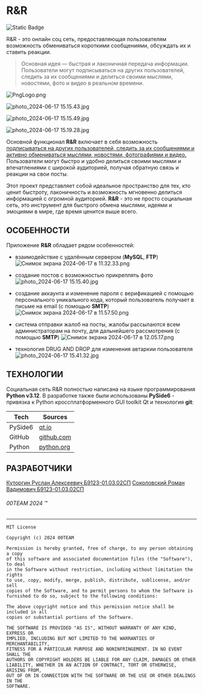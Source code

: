# R&R 
![Static Badge](https://img.shields.io/badge/R%26R-v1.0.0-blue?style=flat-square&labelColor=gray)

R&R - это онлайн соц сеть, предоставляющая пользователям возможность обмениваться короткими сообщениями, обсуждать их и ставить реакции.

> Основная идея — быстрая и лаконичная передача информации. Пользователи могут подписываться на других пользователей, следить за их сообщениями и делиться своими мыслями, новостями, фото и видео в реальном времени.

![PngLogo.png](https://i.yapx.cc/XjyXD.png)

![photo_2024-06-17 15.15.43.jpg](https://iimg.su/s/17/3cj0DBYt9fS93cldWluuMAO0yzFcPZC1LlskGnnK.jpg)

![photo_2024-06-17 15.15.49.jpg](https://iimg.su/s/17/gXZbFwB8hFkR7veL83xXDFZOsazrg93TR2cu4Wtf.jpg)

![photo_2024-06-17 15.19.28.jpg](https://iimg.su/s/17/6yvUGpLARJJMDeO719a8rjVumBH3pV7xNw5g44bN.jpg)

Основной функционал **R&R** включает в себя возможность <u>подписываться на других пользователей, следить за их сообщениями и активно обмениваться мыслями, новостями, фотографиями и видео.</u> Пользователи могут быстро и удобно делиться своими мыслями и впечатлениями с широкой аудиторией, получая обратную связь и реакции на свои посты.

Этот проект представляет собой идеальное пространство для тех, кто ценит быстроту, лаконичность и возможность мгновенно делиться информацией с огромной аудиторией. **R&R** - это не просто социальная сеть, это инструмент для быстрого обмена мыслями, идеями и эмоциями в мире, где время ценится выше всего.



## ОСОБЕННОСТИ
Приложение **R&R** обладает рядом особенностей:

 - взаимодействие с удалённым сервером (**MySQL**, **FTP**)
![Снимок экрана 2024-06-17 в 11.32.33.png](https://iimg.su/s/17/OSOOyZ7Rlqw1IHup1HLnWIMfKC4STMRiiesch4OM.png)

- создание постов с возможностью прикреплять фото
![photo_2024-06-17 15.15.40.jpg](https://iimg.su/s/17/f4PiZHAOjJfUdn2K7vSwqlojYxguNmBhWd5GDRU0.jpg)

- создание аккаунта и изменение пароля с верификацией с помощью персонального уникального кода, который пользователь получает в письме на email (с помощью **SMTP**)
![Снимок экрана 2024-06-17 в 11.57.50.png](https://iimg.su/s/17/pp8f9o9YjhCkrnPkY4zDjXoC77qrQphrQRRe8Qiz.png)

- система отправки жалоб на посты, жалобы рассылаются всем администраторам на почту, для дальнейшего рассмотрения (с помощью **SMTP**)
![Снимок экрана 2024-06-17 в 12.05.17.png](https://iimg.su/s/17/QfujZQD2IeYQbdp7v1KA5rWTQdn9eMp7kluvPtq7.png)

- технология DRUG AND DROP для изменения автаркии пользователя
![photo_2024-06-17 15.41.32.jpg](https://iimg.su/s/17/PyCix85dtf1FHHWmEqfk6MpIuNZ2GZymVAvOAuWc.jpg)
## ТЕХНОЛОГИИ
Социальная сеть R&R полностью написана на языке программирования **Python v3.12**. В разработке также были использованы **PySide6** - привязка к Python кроссплатформенного GUI toolkit Qt и технология **git**:

| Tech | Sources            |
| ------ |--------------------|
| PySide6 | [qt.io][SRCt]      |
| GitHub | [github.com][SRCg] |
| Python | [python.org][SRCp] |

## РАЗРАБОТЧИКИ
[Куторгин Руслан Алексеевич Б9123-01.03.02СП](https://github.com/teenxsky)
[Соколовский Роман Вадимович Б9123-01.03.02СП](https://github.com/r0manch1k)

###### 00TEAM 2024 ™
[SRCt]: <https://doc.qt.io/qtforpython-6/index.html>
[SRCg]: <https://github.com/> 
[SRCp]: <https://www.python.org/>

---

```
MIT License

Copyright (c) 2024 00TEAM

Permission is hereby granted, free of charge, to any person obtaining a copy
of this software and associated documentation files (the "Software"), to deal
in the Software without restriction, including without limitation the rights
to use, copy, modify, merge, publish, distribute, sublicense, and/or sell
copies of the Software, and to permit persons to whom the Software is
furnished to do so, subject to the following conditions:

The above copyright notice and this permission notice shall be included in all
copies or substantial portions of the Software.

THE SOFTWARE IS PROVIDED "AS IS", WITHOUT WARRANTY OF ANY KIND, EXPRESS OR
IMPLIED, INCLUDING BUT NOT LIMITED TO THE WARRANTIES OF MERCHANTABILITY,
FITNESS FOR A PARTICULAR PURPOSE AND NONINFRINGEMENT. IN NO EVENT SHALL THE
AUTHORS OR COPYRIGHT HOLDERS BE LIABLE FOR ANY CLAIM, DAMAGES OR OTHER
LIABILITY, WHETHER IN AN ACTION OF CONTRACT, TORT OR OTHERWISE, ARISING FROM,
OUT OF OR IN CONNECTION WITH THE SOFTWARE OR THE USE OR OTHER DEALINGS IN THE
SOFTWARE.
```